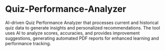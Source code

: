 # Quiz-Performance-Analyzer
AI-driven Quiz Performance Analyzer that processes current and historical quiz data to generate insights and personalized recommendations. The tool uses AI to analyze scores, accuracies, and provides improvement suggestions, generating automated PDF reports for enhanced learning and performance tracking.
